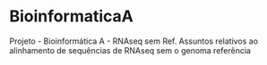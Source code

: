 # BioinformaticaA
Projeto - Bioinformática A - RNAseq sem Ref.
Assuntos relativos ao alinhamento de sequências de RNAseq sem o genoma referência
